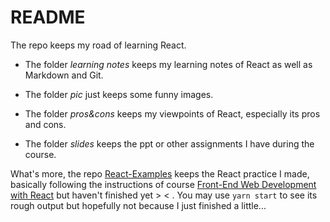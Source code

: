 # README

The repo keeps my road of learning React.

* The folder *learning notes* keeps my learning notes of React as well as Markdown and Git.

* The folder *pic* just keeps some funny images.

* The folder *pros&cons* keeps my viewpoints of React, especially its pros and cons.

* The folder *slides* keeps the ppt or other assignments I have during the course.

What's more, the repo [React-Examples](https://github.com/Zydiii/React-Examples) keeps the React practice I made, basically following the instructions of course [Front-End Web Development with React](https://www.coursera.org/learn/front-end-react/home/welcome) but haven't finished yet > < . You may use `yarn start` to see its rough output but hopefully not because I just finished a little...